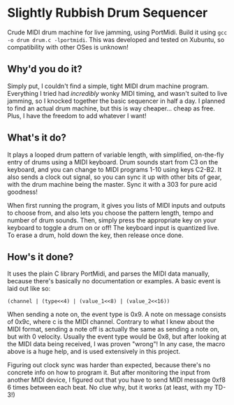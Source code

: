 # Slightly Rubbish Drum Sequencer
Crude MIDI drum machine for live jamming, using PortMidi. Build it using ``gcc -o drum drum.c -lportmidi``. This was developed and tested on Xubuntu, so compatibility with other OSes is unknown!

## Why'd you do it?
Simply put, I couldn't find a simple, tight MIDI drum machine program. Everything I tried had *incredibly* wonky MIDI timing, and wasn't suited to live jamming, so I knocked together the basic sequencer in half a day. I planned to find an actual drum machine, but this is way cheaper... cheap as free. Plus, I have the freedom to add whatever I want!

## What's it do?
It plays a looped drum pattern of variable length, with simplified, on-the-fly entry of drums using a MIDI keyboard. Drum sounds start from C3 on the keyboard, and you can change to MIDI programs 1-10 using keys C2-B2. It also sends a clock out signal, so you can sync it up with other bits of gear, with the drum machine being the master. Sync it with a 303 for pure acid goodness!

When first running the program, it gives you lists of MIDI inputs and outputs to choose from, and also lets you choose the pattern length, tempo and number of drum sounds. Then, simply press the appropriate key on your keyboard to toggle a drum on or off! The keyboard input is quantized live. To erase a drum, hold down the key, then release once done.

## How's it done?
It uses the plain C library PortMidi, and parses the MIDI data manually, because there's basically no documentation or examples. A basic event is laid out like so:

``(channel | (type<<4) | (value_1<<8) | (value_2<<16))``

When sending a note on, the event type is 0x9. A note on message consists of 0x9c, where c is the MIDI channel. Contrary to what I knew about the MIDI format, sending a note off is actually the same as sending a note on, but with 0 velocity. Usually the event type would be 0x8, but after looking at the MIDI data being received, I was proven "wrong"! In any case, the macro above is a huge help, and is used extensively in this project.

Figuring out clock sync was harder than expected, because there's no concrete info on how to program it. But after monitoring the input from another MIDI device, I figured out that you have to send MIDI message 0xf8 6 times between each beat. No clue why, but it works (at least, with my TD-3!)
